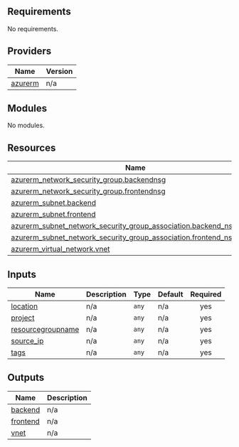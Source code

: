<!-- BEGIN_TF_DOCS -->
## Requirements

No requirements.

## Providers

| Name | Version |
|------|---------|
| <a name="provider_azurerm"></a> [azurerm](#provider\_azurerm) | n/a |

## Modules

No modules.

## Resources

| Name | Type |
|------|------|
| [azurerm_network_security_group.backendnsg](https://registry.terraform.io/providers/hashicorp/azurerm/latest/docs/resources/network_security_group) | resource |
| [azurerm_network_security_group.frontendnsg](https://registry.terraform.io/providers/hashicorp/azurerm/latest/docs/resources/network_security_group) | resource |
| [azurerm_subnet.backend](https://registry.terraform.io/providers/hashicorp/azurerm/latest/docs/resources/subnet) | resource |
| [azurerm_subnet.frontend](https://registry.terraform.io/providers/hashicorp/azurerm/latest/docs/resources/subnet) | resource |
| [azurerm_subnet_network_security_group_association.backend_nsg_assoc](https://registry.terraform.io/providers/hashicorp/azurerm/latest/docs/resources/subnet_network_security_group_association) | resource |
| [azurerm_subnet_network_security_group_association.frontend_nsg_assoc](https://registry.terraform.io/providers/hashicorp/azurerm/latest/docs/resources/subnet_network_security_group_association) | resource |
| [azurerm_virtual_network.vnet](https://registry.terraform.io/providers/hashicorp/azurerm/latest/docs/resources/virtual_network) | resource |

## Inputs

| Name | Description | Type | Default | Required |
|------|-------------|------|---------|:--------:|
| <a name="input_location"></a> [location](#input\_location) | n/a | `any` | n/a | yes |
| <a name="input_project"></a> [project](#input\_project) | n/a | `any` | n/a | yes |
| <a name="input_resourcegroupname"></a> [resourcegroupname](#input\_resourcegroupname) | n/a | `any` | n/a | yes |
| <a name="input_source_ip"></a> [source\_ip](#input\_source\_ip) | n/a | `any` | n/a | yes |
| <a name="input_tags"></a> [tags](#input\_tags) | n/a | `any` | n/a | yes |

## Outputs

| Name | Description |
|------|-------------|
| <a name="output_backend"></a> [backend](#output\_backend) | n/a |
| <a name="output_frontend"></a> [frontend](#output\_frontend) | n/a |
| <a name="output_vnet"></a> [vnet](#output\_vnet) | n/a |
<!-- END_TF_DOCS -->